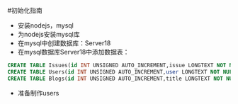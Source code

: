 #初始化指南
+ 安装nodejs，mysql
+ 为nodejs安装mysql库
+ 在mysql中创建数据库：Server18
+ 在mysql数据库Server18中添加数据表：
```SQL
CREATE TABLE Issues(id INT UNSIGNED AUTO_INCREMENT,issue LONGTEXT NOT NULL,userid INT UNSIGNED,PRIMARY KEY (id))ENGINE=InnoDB DEFAULT CHARSET=utf8;
CREATE TABLE Users(id INT UNSIGNED AUTO_INCREMENT,user LONGTEXT NOT NULL,pswd LONGTEXT NOT NULL,PRIMARY KEY (id))ENGINE=InnoDB DEFAULT CHARSET=utf8;
CREATE TABLE Blogs(id INT UNSIGNED AUTO_INCREMENT,title LONGTEXT NOT NULL,blog LONGTEXT NOT NULL,userid INT UNSIGNED,PRIMARY KEY (id))ENGINE=InnoDB DEFAULT CHARSET=utf8;
```
+ 准备制作users